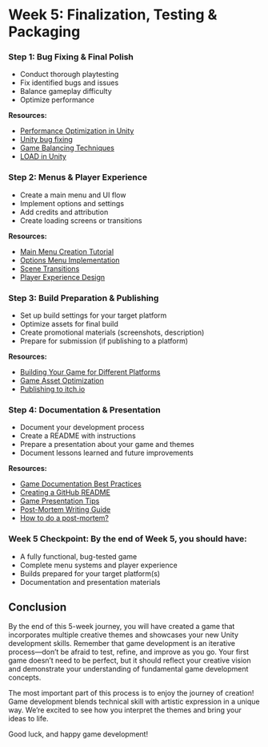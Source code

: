 # Week 5: Finalization, Testing & Packaging

### 

### Step 1: Bug Fixing & Final Polish

- Conduct thorough playtesting
- Fix identified bugs and issues
- Balance gameplay difficulty
- Optimize performance

**Resources:**
- [Performance Optimization in Unity](https://youtu.be/kJ5I9md9NG4?si=H9zKq96iGsP9dtaB)
- [Unity bug fixing](https://youtu.be/lTblDL_YILQ?si=UZufHWpB_rzILsre)
- [Game Balancing Techniques](https://youtu.be/uo9qIDbJvT8?si=YKutgAlEdIk3QIsf)
- [LOAD in Unity](https://youtu.be/ifNyVS2_6f8?si=IGiDWb-fzAGVrdCn)

### Step 2: Menus & Player Experience

- Create a main menu and UI flow
- Implement options and settings
- Add credits and attribution
- Create loading screens or transitions

**Resources:**
- [Main Menu Creation Tutorial](https://www.youtube.com/watch?v=DX7HyN7oJjE)
- [Options Menu Implementation](https://www.youtube.com/watch?v=YOaYQrN1oYQ&ab_channel=Brackeys)
- [Scene Transitions](https://www.youtube.com/watch?v=CE9VOZivb3I)
- [Player Experience Design](https://www.youtube.com/watch?v=zyVTxGpEO30)

### Step 3: Build Preparation & Publishing

- Set up build settings for your target platform
- Optimize assets for final build
- Create promotional materials (screenshots, description)
- Prepare for submission (if publishing to a platform)

**Resources:**
- [Building Your Game for Different Platforms](https://youtu.be/dx52hMxn0FY?si=5SGvSrOyMR_f4Mu0)
- [Game Asset Optimization](https://youtu.be/a9M0DKiJSJo?si=z0AYak-wgGS9mY_O)
- [Publishing to itch.io](https://youtu.be/Hz5zyqc_Vho?si=LrvoSv6TN6S2jGjJ)

### Step 4: Documentation & Presentation

- Document your development process
- Create a README with instructions
- Prepare a presentation about your game and themes
- Document lessons learned and future improvements

**Resources:**
- [Game Documentation Best Practices](https://medium.com/my-games-company/10-universal-tips-for-making-game-design-documentation-b301e48d132e)
- [Creating a GitHub README](https://docs.github.com/en/repositories/managing-your-repositorys-settings-and-features/customizing-your-repository/about-readmes)
- [Game Presentation Tips](https://www.youtube.com/watch?v=t5MZhwGgXbk&ab_channel=tinyBuildGAMES)
- [Post-Mortem Writing Guide](https://medium.com/@toxicaliengf/in-search-of-a-better-game-dev-postmortem-process-7b76caae1ff4)
- [How to do a post-mortem?](https://www.reddit.com/r/gamedev/comments/1867lg9/how_to_do_a_postmortem/)

### Week 5 Checkpoint: By the end of Week 5, you should have:

- A fully functional, bug-tested game
- Complete menu systems and player experience
- Builds prepared for your target platform(s)
- Documentation and presentation materials

## Conclusion

By the end of this 5-week journey, you will have created a game that incorporates multiple creative themes and showcases your new Unity development skills. Remember that game development is an iterative process—don’t be afraid to test, refine, and improve as you go. Your first game doesn’t need to be perfect, but it should reflect your creative vision and demonstrate your understanding of fundamental game development concepts.

The most important part of this process is to enjoy the journey of creation! Game development blends technical skill with artistic expression in a unique way. We’re excited to see how you interpret the themes and bring your ideas to life.

Good luck, and happy game development!
